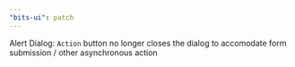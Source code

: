 ```yaml
---
"bits-ui": patch
---
```


Alert Dialog: `Action` button no longer closes the dialog to accomodate form submission / other asynchronous action
